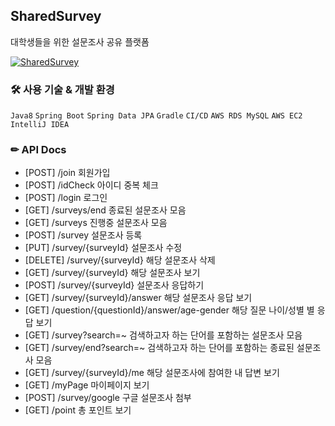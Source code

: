 ## SharedSurvey

대학생들을 위한 설문조사 공유 플랫폼 <br>

[![SharedSurvey](https://user-images.githubusercontent.com/69340410/117041108-90493e80-ad45-11eb-81f3-5e128e28a800.png)](https://youtu.be/QWAXdYHUFtg)

### 🛠 사용 기술 & 개발 환경

```Java8``` ```Spring Boot``` ```Spring Data JPA``` 
```Gradle``` ```CI/CD```
```AWS RDS MySQL```
```AWS EC2```
```IntelliJ IDEA```

### ✏ API Docs

- [POST] /join 회원가입
- [POST] /idCheck 아이디 중복 체크
- [POST] /login 로그인
- [GET]  /surveys/end 종료된 설문조사 모음
- [GET] /surveys 진행중 설문조사 모음
- [POST] /survey 설문조사 등록
- [PUT] /survey/{surveyId} 설문조사 수정
- [DELETE] /survey/{surveyId} 해당 설문조사 삭제
- [GET] /survey/{surveyId} 해당 설문조사 보기
- [POST] /survey/{surveyId} 설문조사 응답하기
- [GET] /survey/{surveyId}/answer 해당 설문조사 응답 보기
- [GET] /question/{questionId}/answer/age-gender 해당 질문 나이/성별 별 응답 보기
- [GET] /survey?search=~  검색하고자 하는 단어를 포함하는 설문조사 모음
- [GET] /survey/end?search=~ 검색하고자 하는 단어를 포함하는 종료된 설문조사 모음
- [GET] /survey/{surveyId}/me 해당 설문조사에 참여한 내 답변 보기
- [GET] /myPage 마이페이지 보기
- [POST] /survey/google 구글 설문조사 첨부
- [GET] /point 총 포인트 보기
